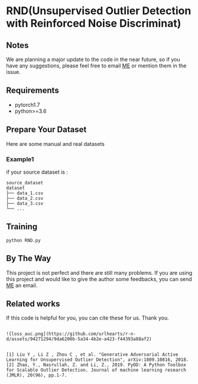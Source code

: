 # RND(Unsupervised Outlier Detection with Reinforced Noise Discriminat)

## Notes
We are planning a major update to the code in the near future, so if you have any suggestions, please feel free to email [ME](ldh1594683@163.com) or mention them in the issue.

## Requirements
* pytorch1.7
* python>=3.6

## Prepare Your Dataset
Here are some manual and real datasets 

### Example1
if your source dataset is :
```
source_dataset
dataset
├── data_1.csv
├── data_2.csv
├── data_3.csv
└── ...
```


## Training
```
python RND.py
```

## By The Way
This project is not perfect and there are still many problems. If you are using this project and would like to give the author some feedbacks, you can send [ME](ldh1594683@163.com) an email.

## Related works
If this code is helpful for you, you can cite these for us. Thank you.
```

![loss_auc.png](https://github.com/urlhearts/r-n-d/assets/94271294/9da6200b-5a34-4b2e-a423-f44393a88af2)


[1] Liu Y , Li Z , Zhou C , et al. "Generative Adversarial Active Learning for Unsupervised Outlier Detection", arXiv:1809.10816, 2018.
[2] Zhao, Y., Nasrullah, Z. and Li, Z., 2019. PyOD: A Python Toolbox for Scalable Outlier Detection. Journal of machine learning research (JMLR), 20(96), pp.1-7.
```
